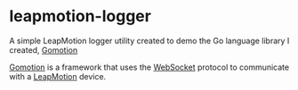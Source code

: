 # leapmotion-logger

A simple LeapMotion logger utility created to demo the Go language library I created, [Gomotion](https://github.com/whoisjake/gomotion)

[Gomotion](https://github.com/whoisjake/gomotion) is a framework that uses the [WebSocket](https://en.wikipedia.org/wiki/WebSocket) protocol to communicate with a [LeapMotion](https://www.leapmotion.com/) device.
